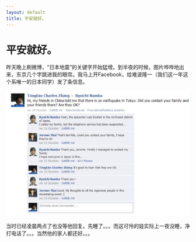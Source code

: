```yaml
---
layout: default
title: 平安就好。
---
```

# 平安就好。
昨天晚上刷微博，“日本地震”的关键字开始猛增。到半夜的时候，图片哗哗地出来，东京几个字跳进我的眼帘。我马上开Facebook，给难波隆一（我们这一年这个系唯一的日本同学）发了条信息。

![001](/images/post_images/20110312/001.jpg)

当时已经凌晨两点了也没等他回复。先睡了。。。而这可怜的娃实际上一夜没睡，净打电话了。。。当然他的家人都还好。。。